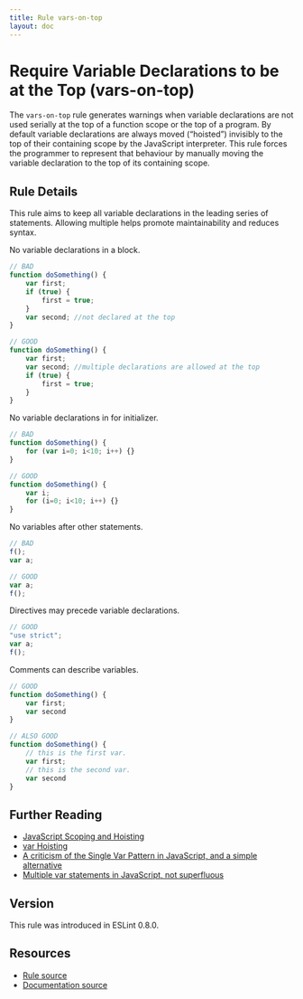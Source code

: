 ```yaml
---
title: Rule vars-on-top
layout: doc
---
```

<!-- Note: No pull requests accepted for this file. See README.md in the root directory for details. -->
# Require Variable Declarations to be at the Top (vars-on-top)

The `vars-on-top` rule generates warnings when variable declarations are not used serially at the top of a function scope or the top of a program.
By default variable declarations are always moved (“hoisted”) invisibly to the top of their containing scope by the JavaScript interpreter.
This rule forces the programmer to represent that behaviour by manually moving the variable declaration to the top of its containing scope.

## Rule Details

This rule aims to keep all variable declarations in the leading series of statements.
Allowing multiple helps promote maintainability and reduces syntax.

No variable declarations in a block.

```js
// BAD
function doSomething() {
    var first;
    if (true) {
        first = true;
    }
    var second; //not declared at the top
}

// GOOD
function doSomething() {
    var first;
    var second; //multiple declarations are allowed at the top
    if (true) {
        first = true;
    }
}
```

No variable declarations in for initializer.

```js
// BAD
function doSomething() {
    for (var i=0; i<10; i++) {}
}

// GOOD
function doSomething() {
    var i;
    for (i=0; i<10; i++) {}
}
```

No variables after other statements.

```js
// BAD
f();
var a;

// GOOD
var a;
f();
```

Directives may precede variable declarations.

```js
// GOOD
"use strict";
var a;
f();
```

Comments can describe variables.

```js
// GOOD
function doSomething() {
    var first;
    var second
}

// ALSO GOOD
function doSomething() {
    // this is the first var.
    var first;
    // this is the second var.
    var second
}
```

## Further Reading

* [JavaScript Scoping and Hoisting](http://www.adequatelygood.com/JavaScript-Scoping-and-Hoisting.html)
* [var Hoisting](https://developer.mozilla.org/en-US/docs/Web/JavaScript/Reference/Statements/var#var_hoisting)
* [A criticism of the Single Var Pattern in JavaScript, and a simple alternative](http://danielhough.co.uk/blog/single-var-pattern-rant/)
* [Multiple var statements in JavaScript, not superfluous](http://benalman.com/news/2012/05/multiple-var-statements-javascript/)

## Version

This rule was introduced in ESLint 0.8.0.

## Resources

* [Rule source](https://github.com/eslint/eslint/tree/master/lib/rules/vars-on-top.js)
* [Documentation source](https://github.com/eslint/eslint/tree/master/docs/rules/vars-on-top.md)
